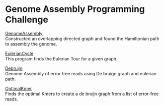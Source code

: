 # Genome Assembly Programming Challenge

[GenomeAssembly](https://github.com/biz-whitney/Coursera-Data-Structures-and-Algorithms-Specialization-/blob/master/Genome%20Assembly%20Programming%20Challenge/GenomeAssembly.java) <br />
Constructed an overlapping directed graph and found the Hamiltonian path to assembly the genome. <br />

[EulerianCycle](https://github.com/biz-whitney/Coursera-Data-Structures-and-Algorithms-Specialization-/blob/master/Genome%20Assembly%20Programming%20Challenge/EulerianCycle.java) <br />
This program finds the Eulerian Tour for a given graph. <br />

[Debruijn](https://github.com/biz-whitney/Coursera-Data-Structures-and-Algorithms-Specialization-/blob/master/Genome%20Assembly%20Programming%20Challenge/DeBruijn.java) <br />
Genome Assembly of error free reads using De bruign graph and eulerian path.

[OptimalKmer](https://github.com/biz-whitney/Coursera-Data-Structures-and-Algorithms-Specialization-/blob/master/Genome%20Assembly%20Programming%20Challenge/optimalK.java) <br />
Finds the optimal Kmers to create a de bruijn graph from a list of error-free reads. 